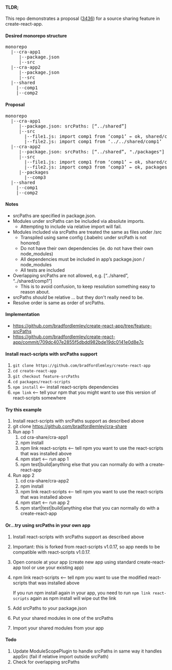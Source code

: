 #### TLDR;
This repo demonstrates a proposal ([3436](http://github.com/facebookincubator/create-react-app/issues/3436)) for a source sharing feature in create-react-app.

#### Desired monorepo structure
<pre>
monorepo
  |--cra-app1
     |--package.json
     |--src
  |--cra-app2
     |--package.json
     |--src
  |--shared
    |--comp1
    |--comp2
</pre>

#### Proposal
<pre>
monorepo
  |--cra-app1
     |--package.json: srcPaths: [“../shared”]
     |--src
       |--file1.js: import comp1 from ‘comp1’ ← ok, shared/comp1
       |--file2.js: import comp1 from ‘../../shared/comp1’  ← naughty, fails
  |--cra-app2
     |--package.json: srcPaths: [“../shared”, "./packages"]
     |--src
       |--file1.js: import comp1 from ‘comp1’ ← ok, shared/comp1
       |--file2.js: import comp3 from ‘comp3’ ← ok, packages/comp3
     |--packages
       |--comp3
  |--shared
    |--comp1
    |--comp2
</pre>

#### Notes
* srcPaths are specified in package.json.
* Modules under srcPaths can be included via absolute imports.
  * Attempting to include via relative import will fail.
* Modules included via srcPaths are treated the same as files under /src
  * Transpiled using same config (.babelrc under srcPath is not honored)
  * Do not have their own dependencies (ie. do not have their own node_modules)
  * All dependencies must be included in app’s package.json / node_modules
  * All tests are included
* Overlapping srcPaths are not allowed, e.g. [“../shared”, “../shared/comp1”]
  * This is to avoid confusion, to keep resolution something easy to reason about.
* srcPaths *should* be relative ... but they don't really need to be.
* Resolve order is same as order of srcPaths.

#### Implementation
* https://github.com/bradfordlemley/create-react-app/tree/feature-srcPaths
* https://github.com/bradfordlemley/create-react-app/commit/709dc407e2855f5dbdd982bde19dc0141e0d8e7c

#### Install react-scripts with srcPaths support
1. ```git clone https://github.com/bradfordlemley/create-react-app```
1. ```cd create-react-app```
1. ```git checkout feature-srcPaths```
1. ```cd packages/react-scripts```
1. ```npm install```  <-- install react-scripts dependencies
1. ```npm link```  <-- tell your npm that you might want to use this version of react-scripts somewhere

#### Try this example
1. Install react-scripts with srcPaths support as described above
1. git clone https://github.com/bradfordlemley/cra-share
1. Run app 1
   1. cd cra-share/cra-app1
   1. npm install
   1. npm link react-scripts <-- tell npm you want to use the react-scripts that was installed above
   1. npm start  <-- run app 1
   1. npm test|build|anything else that you can normally do with a create-react-app
1. Run app 2
   1. cd cra-share/cra-app2
   1. npm install
   1. npm link react-scripts <-- tell npm you want to use the react-scripts that was installed above
   1. npm start  <-- run app 2
   1. npm start|test|build|anything else that you can normally do with a create-react-app

#### Or...try using srcPaths in your own app
1. Install react-scripts with srcPaths support as described above
1. Important: this is forked from react-scripts v1.0.17, so app needs to be compatible with react-scripts v1.0.17.
1. Open console at your app (create new app using standard create-react-app tool or use your existing app)
1. npm link react-scripts <-- tell npm you want to use the modified react-scripts that was installed above

   If you run npm install again in your app, you need to run ```npm link react-scripts``` again as npm install will wipe out the link
1. Add srcPaths to your package.json
1. Put your shared modules in one of the srcPaths
1. Import your shared modules from your app

#### Todo
1. Update ModuleScopePlugin to handle srcPaths in same way it handles appSrc (fail if relative import outside srcPath)
1. Check for overlapping srcPaths
